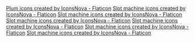 <a href="https://www.flaticon.com/free-icons/plum" title="plum icons">Plum icons created by IconsNova - Flaticon</a>
<a href="https://www.flaticon.com/free-icons/slot-machine" title="slot machine icons">Slot machine icons created by IconsNova - Flaticon</a>
<a href="https://www.flaticon.com/free-icons/slot-machine" title="slot machine icons">Slot machine icons created by IconsNova - Flaticon</a>
<a href="https://www.flaticon.com/free-icons/slot-machine" title="slot machine icons">Slot machine icons created by IconsNova - Flaticon</a>
<a href="https://www.flaticon.com/free-icons/slot-machine" title="slot machine icons">Slot machine icons created by IconsNova - Flaticon</a>
<a href="https://www.flaticon.com/free-icons/slot-machine" title="slot machine icons">Slot machine icons created by IconsNova - Flaticon</a>
<a href="https://www.flaticon.com/free-icons/slot-machine" title="slot machine icons">Slot machine icons created by IconsNova - Flaticon</a>